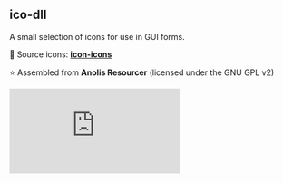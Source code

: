## ico-dll

A small selection of icons for use in GUI forms.

🚀 Source icons: **[icon-icons](https://icon-icons.com)**

⭐ Assembled from **Anolis Resourcer** (licensed under the GNU GPL v2)

![Image alt](https://github.com/Lifailon/ico-dll/blob/rsa/icons-161.dll)
